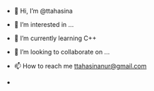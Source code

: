 - 👋 Hi, I’m @ttahasina
- 👀 I’m interested in ...
- 🌱 I’m currently learning C++
- 💞️ I’m looking to collaborate on ...
- 📫 How to reach me ttahasinanur@gmail.com

- 
<!---
ttahasina/ttahasina is a ✨ special ✨ repository because its `README.md` (this file) appears on your GitHub profile.
You can click the Preview link to take a look at your changes.
--->
